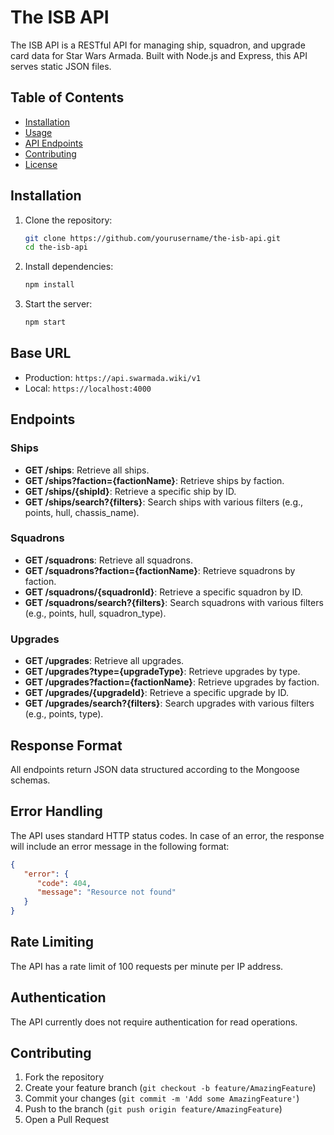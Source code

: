 # The ISB API

The ISB API is a RESTful API for managing ship, squadron, and upgrade card data for Star Wars Armada. Built with Node.js and Express, this API serves static JSON files.

## Table of Contents

- [Installation](#installation)
- [Usage](#usage)
- [API Endpoints](#api-endpoints)
- [Contributing](#contributing)
- [License](#license)

## Installation

1. Clone the repository:
   ```sh
   git clone https://github.com/yourusername/the-isb-api.git
   cd the-isb-api
   ```

2. Install dependencies:
   ```sh
   npm install
   ```

3. Start the server:
   ```sh
   npm start
   ```




## Base URL
- Production: `https://api.swarmada.wiki/v1`
- Local: `https://localhost:4000`

## Endpoints

### Ships
- **GET /ships**: Retrieve all ships.
- **GET /ships?faction={factionName}**: Retrieve ships by faction.
- **GET /ships/{shipId}**: Retrieve a specific ship by ID.
- **GET /ships/search?{filters}**: Search ships with various filters (e.g., points, hull, chassis_name).

### Squadrons
- **GET /squadrons**: Retrieve all squadrons.
- **GET /squadrons?faction={factionName}**: Retrieve squadrons by faction.
- **GET /squadrons/{squadronId}**: Retrieve a specific squadron by ID.
- **GET /squadrons/search?{filters}**: Search squadrons with various filters (e.g., points, hull, squadron_type).

### Upgrades
- **GET /upgrades**: Retrieve all upgrades.
- **GET /upgrades?type={upgradeType}**: Retrieve upgrades by type.
- **GET /upgrades?faction={factionName}**: Retrieve upgrades by faction.
- **GET /upgrades/{upgradeId}**: Retrieve a specific upgrade by ID.
- **GET /upgrades/search?{filters}**: Search upgrades with various filters (e.g., points, type).

## Response Format
All endpoints return JSON data structured according to the Mongoose schemas.

## Error Handling
The API uses standard HTTP status codes. In case of an error, the response will include an error message in the following format:
```json
{
   "error": {
      "code": 404,
      "message": "Resource not found"
   }
}
```


## Rate Limiting
The API has a rate limit of 100 requests per minute per IP address.

## Authentication
The API currently does not require authentication for read operations.

## Contributing

1. Fork the repository
2. Create your feature branch (`git checkout -b feature/AmazingFeature`)
3. Commit your changes (`git commit -m 'Add some AmazingFeature'`)
4. Push to the branch (`git push origin feature/AmazingFeature`)
5. Open a Pull Request